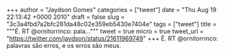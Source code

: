 
+++
author = "Jaydson Gomes"
categories = ["tweet"]
date = "Thu Aug 19 22:13:42 +0000 2010"
draft = false
slug = "3c3a4fbd7a2bfc281da48c02e359eb5430e7404e"
tags = ["tweet"]
title = """É. RT @ornitorrinco: pala..."""
tweet = true
micro = true
tweet_url = "https://twitter.com/jaydson/status/21611969749"
+++
É. RT @ornitorrinco: palavras são erros, e os erros são meus.
